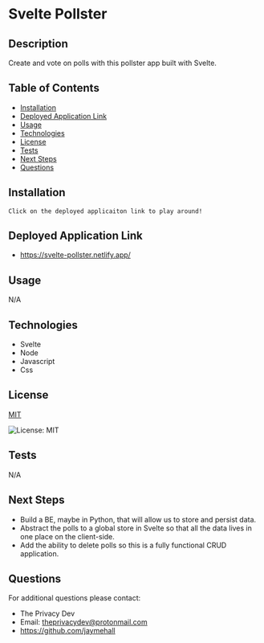 

# Svelte Pollster

## Description
Create and vote on polls with this pollster app built with Svelte.

## Table of Contents
- [Installation](#installation)
- [Deployed Application Link](#deployed-application-link)
- [Usage](#usage)
- [Technologies](#technologies)
- [License](#license)
- [Tests](#tests)
- [Next Steps](#next-steps)
- [Questions](#questions)


## Installation
``` Click on the deployed applicaiton link to play around! ```

## Deployed Application Link
- https://svelte-pollster.netlify.app/
## Usage
N/A

## Technologies
- Svelte
- Node
- Javascript
- Css

## License


[MIT](https://opensource.org/licenses/MIT)


![License: MIT](https://img.shields.io/badge/License-MIT-9cf)

## Tests
N/A

## Next Steps
- Build a BE, maybe in Python, that will allow us to store and persist data. 
- Abstract the polls to a global store in Svelte so that all the data lives in one place on the client-side.
- Add the ability to delete polls so this is a fully functional CRUD application.

## Questions
For additional questions please contact:
* The Privacy Dev
* Email: theprivacydev@protonmail.com
* https://github.com/jaymehall

